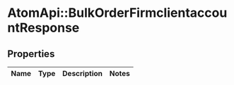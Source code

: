 # AtomApi::BulkOrderFirmclientaccountResponse

## Properties
Name | Type | Description | Notes
------------ | ------------- | ------------- | -------------


